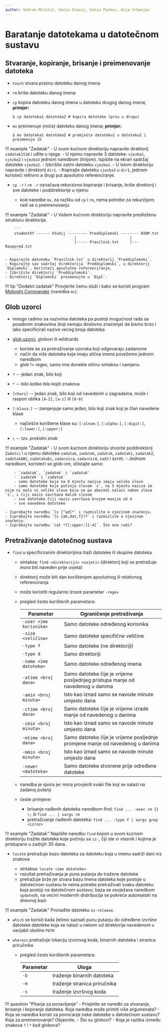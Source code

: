 ```yaml
---
author: Vedran Miletić, Vanja Slavuj, Sanja Pavkov, Anja Vrbanjac
---
```


# Baratanje datotekama u datotečnom sustavu

## Stvaranje, kopiranje, brisanje i preimenovanje datoteka

- `touch` stvara praznu datoteku danog imena
- `rm` briše datoteku danog imena
- `cp` kopira datoteku danog imena u datoteku drugog danog imena; **primjer:**

    ``` shell
    $ cp datoteka1 datoteka2 # kopira datoteke (prvu u drugu)
    ```

- `mv` preimenuje (miče) datoteku danog imena; **primjer:**

    ``` shell
    $ mv datoteka1 datoteka2 # premješta datoteku1 u datoteku2 i preimenuje ih
    ```

!!! example "Zadatak"
    - U svom kućnom direktoriju napravite direktorij `zadatak1510` i uđite u njega.
    - U njemu napravite 3 datoteke: `vjezba1`, `vjezba2` i `vjezba3` jednom naredbom (linijom). Ispišite na ekran sadržaj datoteke `vjezba2`.
    - Izbrišite zatim datoteku `vjezba1`.
    - U istom direktoriju napravite i direktorij `dir1`.
    - Kopirajte datoteku `vjezba3` u `dir1`, jednom koristeći reltivno a drugi put apsolutno referenciranje.

- `cp -r` i `rm -r` označava rekurzivno kopiranje i brisanje, briše direktorij i sve datoteke i poddirektorije u njemu

    - kod naredbe `mv`, za razliku od `cp` i `rm`, nema potrebe za rekurzijom; radi se o preimenovanju

!!! example "Zadatak"
    - U Vašem kućnom direktoriju napravite predloženu strukturu direktorija:

        ```
        studentXY ------ Studij --------- Preddiplomski -------- DINP.txt
                                   |                        |
                                   |----- Pravilnik.txt     |--- Raspored.txt
        ```

    - Kopirajte datoteku `Pravilnik.txt` u direktorij `Preddiplomski`.
    - Kopirajte sav sadržaj direktorija `Preddiplomski`, u direktorij `Diplomski`, koristeći apsolutno referenciranje.
    - Izbrišite direktorij `Preddiplomski`.
    - Direktorij `Diplomski` preimenujte u `Dipl`.

!!! tip "Dodatni zadatak"
    Provjerite čemu služi i kako se koristi program [Midnight Commander](https://en.wikipedia.org/wiki/Midnight_Commander) (naredba `mc`).

## Glob uzorci

- mnogo radimo sa nazivima datoteka pa postoji mogućnost rada sa posebnim znakovima (koji nemaju doslovno značenje) da bismo brzo i lako specificirali nazive većeg broja datoteka
- [glob uzorci](https://en.wikipedia.org/wiki/Glob_(programming)), globovi ili wildcards

    - koriste se za pretraživanje uzoraka koji odgovaraju zadanome
    - način da više datoteka koje imaju slična imena povežemo jednom naredbom
    - glob != regex, samo ima donekle sličnu sintaksu i namjenu

- `?` -- jedan znak, bilo koji
- `*` -- bilo koliko bilo kojih znakova
- `[chars]` -- jedan znak, bilo koji od navedenih u zagradama, može i raspon oblika `[A-Z]`, `[a-z]` ili `[0-9]`
- `[:klasa:]` -- zamjenjuje samo jedan, bilo koji znak koji je član navedene klase

    - najčešće korištene klase su: `[:alnum:]`, `[:alpha:]`, `[:digit:]`, `[:lower:]`, `[:upper:]`

- `\` -- tzv. *prekidni znak*

!!! example "Zadatak"
    - U svom kućnom direktoriju stvorite poddirektorij `Zadatci` i u njemu datoteke `zadatak`, `zadatek`, `zadatuk`, `zadatak1`, `zadatak2`, `zadatakABC`, `zadatakabc`, `zadacnica`, `zadacnicA`, `zad3` i `dat05`.
    - Jednom naredbom, koristeći se glob-om, izlistajte samo:

        - `zadatak`, `zadatek` i `zadatuk`
        - `zadatek` i `zadatuk`
        - samo datoteke koje na 8 mjestu naziva imaju veliko slovo
        - samo datoteke koje počinju slovom `z`, na 5 mjestu naziva im nije ni malo ni veliko slovo koja se po abecedi nalazi nakon slova `s`, i čiji naziv završava malim slovom
        - sve datoteke čiji naziv završava brojem manjim od 4
        - sve navedene datoteke

    - Isprobajte naredbu `ls [^ad]*` i razmislite o njezinom značenju.
    - Isprobajte naredbu `ls {ab,dat,f}??` i razmislite o njezinom značenju.
    - Isprobajte naredbu `cat *[[:upper:]1-4]`. Što ona radi?

## Pretraživanje datotečnog sustava

- `find` u specificiranim direktorijima traži datoteke ili skupine datoteka

    - sintaksa: `find <direktoriji> <uvjeti>` (direktorij koji se pretražuje *mora* biti naveden prije uvjeta)
    - direktorij može biti dan korištenjem apsolutnog ili relativnog referenciranja
    - može koristiti regularne izraze parametar `-regex`
    - pregled često korištenih parametara:

        | Parametar | Ograničenje pretraživanja |
        | --------- | ------------------------- |
        | `-user <ime korisnika>` | Samo datoteke određenog korisnika |
        | `-size <veličina>` | Samo datoteke specifične veličine |
        | `-type f` | Samo datoteke (ne direktoriji) |
        | `-type d` | Samo direktoriji |
        | `-name <ime datoteke>` | Samo datoteke određenog imena |
        | `-atime <broj dana>` | Samo datoteke čije je vrijeme posljednjeg pristupa manje od navedenog u danima |
        | `-amin <broj minuta>` | Isto kao iznad samo se navode minute umjesto dana |
        | `-ctime <broj dana>` | Samo datoteke čije je vrijeme izrade manje od navedenog u danima |
        | `-cmin <broj minuta>` | Isto kao iznad samo se navode minute umjesto dana |
        | `-mtime <broj dana>` | Samo datoteke čije je vrijeme posljednje promjene manje od navedenog u danima |
        | `-mmin <broj minuta>` | Isto kao iznad samo se navode minute umjesto dana |
        | `-newer <datoteka>` | Samo datoteke stvorene prije određene datoteke |

    - naredba je spora jer mora provjeriti svaki file koji se nalazi na zadanoj putanji
    - česte primjene:

        - brisanje nađenih datoteka naredbom find: `find ... -exec rm {} \;` ili `find ... | xargs rm`
        - pretraživanje nađenih datoteka: `find ... -type f | xargs grep <izraz>`

!!! example "Zadatak"
    Napišite naredbu `find` kojom u svom kućnom direktoriju tražite datoteke koje počinju sa `iz-`, čiji ste vi vlasnik i kojima je pristupano u zadnjih 30 dana.

- `locate` pretražuje bazu datoteka za datoteku koja u imenu sadrži dani niz znakova

    - sintaksa: `locate <ime datoteke>`
    - rezultat pretraživanja je puna putanja do tražene datoteke
    - pretražuje brže jer stvara bazu imena datoteka koje postoje u datotećnom sustavu te nema potrebe pretraživati svaku datoteku koja postoji na datotečnom sustavu; baza se osvježava naredbom `updatedb`, na većini modernih distribucija se pokreće automatski na dnevnoj bazi

!!! example "Zadatak"
    Pronađite datoteku `os-release`.

- `which` se koristi kada želimo saznati punu putanju do određene izvršne datoteke datoteke koja se nalazi u nekom od direktorija navedenom u varijabli okoline `PATH`
- `whereis` pretražuje lokaciju izvornog koda, binarnih datoteka i stranica priručnika

    - pregled često korištenih parametara:

        | Parametar | Uloga |
        | --------- | ----- |
        | `-b` | traženje binarnih datoteka |
        | `-m` | traženje stranica priručnika |
        | `-s` | traženje izvršnog koda |

!!! question "Pitanja za ponavljanje"
    - Prisjetite se naredbi za stvaranje, brisanje i kopiranje datoteka. Koja naredba može primiti više argumenata?
    - Koja se naredba koristi za pomicanje neke datoteke u datotečnom sustavu? Koja za preimenovanje? Objasnite.
    - Što su globovi?
    - Koja je razlika između znakova `?` i `*` kod globova?
